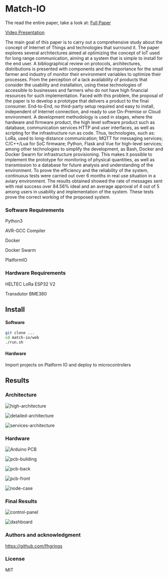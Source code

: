 # Match-IO

The read the entire paper, take a look at: [Full Paper](./match-io_paper_Felipe-Grings.pdf)

[Video Presentation](https://www.youtube.com/watch?v=z5Odm_62vqk)

The main goal of this paper is to carry out a comprehensive study about the concept of Internet of Things and technologies that surround it. The paper explores several architectures aimed at optimizing the concept of IoT used for long range communication, aiming at a system that is simple to install for the end user. A bibliographical review on protocols, architectures, distributions is presented with components and the importance for the small farmer and industry of monitor their environment variables to optimize their processes. From the perception of a lack availability of products that consider the usability and installation, using these technologies of accessible to businesses and farmers who do not have high financial resources for such implementation. Faced with this problem, the proposal of the paper is to develop a prototype that delivers a product to the final consumer. End-to-End, no third-party setup required and easy to install, independent of Internet connection, and ready to use On-Premise or Cloud environment. A development methodology is used in stages, where the hardware and firmware product, the high level software product such as database, communication services HTTP and user interfaces, as well as scripting for the infrastructure run as code. Thus, technologies, such as: LoRa, used to long-distance communication; MQTT for messaging services; C/C++/Lua for SoC firmware; Python, Flask and Vue for high-level services; among other technologies to simplify the development, as Bash, Docker and Docker Swarm for infrastructure provisioning. This makes it possible to implement the prototype for monitoring of physical quantities, as well as transmission to a database for future analysis and understanding of the environment. To prove the efficiency and the reliability of the system, continuous tests were carried out over 6 months in real use situation in a aviary environment. The results obtained showed the rate of messages sent with real success over 84.56% ideal and an average approval of 4 out of 5 among users in usability and implementation of the system. These tests prove the correct working of the proposed system.


### Software Requirements

Python3

AVR-GCC Compiler

Docker

Docker Swarm

PlatformIO

### Hardware Requirements

HELTEC LoRa ESP32 V2

Transdutor BME380

## Install

#### Software

```bash
git clone ...
cd match-io/web
./run.sh
```

#### Hardware

Import projects on Platform IO and deploy to microcontrolers 

## Results

### Architecture
![high-architecture](./imgs/high-architecture.png)

![detailed-architecture](./imgs/detailed-architecture.png)

![services-architecture](./imgs/services-architecture.png)

### Hardware
![Arduino PCB](./imgs/arduino-pcb.png)

![pcb-building](./imgs/pcb-building.jpg)

![pcb-back](./imgs/pcb-back.jpg)

![pcb-front](./imgs/pcb-front.jpg)

![node-case](./imgs/node-case.png)

### Final Results
![control-panel](./imgs/control-panel.png)

![dashboard](./imgs/dashboard.png)

### Authors and acknowledgment

https://github.com/fhgrings

### License

MIT
